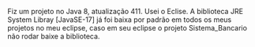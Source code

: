 Fiz um projeto no Java 8, atualização 411.
Usei o Eclise. A biblioteca JRE System Libray [JavaSE-17] já foi baixa por padrão em todos os meus projetos no meu eclipse, caso em seu eclipse o projeto Sistema_Bancario não rodar baixe a biblioteca.



